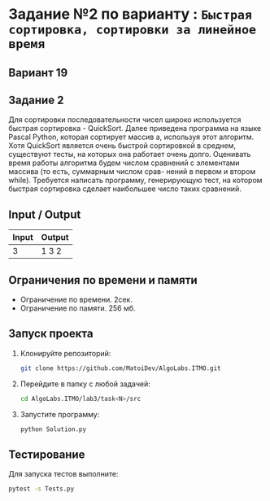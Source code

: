 # Задание №2 по варианту : `Быстрая сортировка, сортировки за линейное время`

## Вариант 19

## Задание 2
Для сортировки последовательности чисел широко используется быстрая сортировка - QuickSort. Далее приведена программа
на языке Pascal Python, которая сортирует массив a, используя этот алгоритм.
Хотя QuickSort является очень быстрой сортировкой в среднем, существуют тесты, на которых она работает очень долго.
Оценивать время работы алгоритма будем числом сравнений с элементами массива (то есть, суммарным числом срав- нений в
первом и втором while). Требуется написать программу, генерирующую тест, на котором быстрая сортировка сделает
наибольшее число таких сравнений.

## Input / Output

| Input | Output |
|-------|--------|
| 3     | 1 3 2  |

## Ограничения по времени и памяти

- Ограничение по времени. 2сек.
- Ограничение по памяти. 256 мб.

## Запуск проекта

1. Клонируйте репозиторий:
   ```bash
   git clone https://github.com/MatoiDev/AlgoLabs.ITMO.git
   ```

2. Перейдите в папку с любой задачей:
   ```bash
   cd AlgoLabs.ITMO/lab3/task<N>/src
   ```

3. Запустите программу:
   ```bash
   python Solution.py
   ```

## Тестирование

Для запуска тестов выполните:

   ```bash
   pytest -s Tests.py
   ```